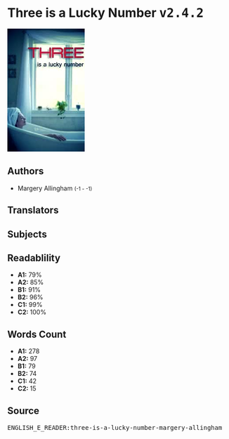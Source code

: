 # Three is a Lucky Number <kbd>v2.4.2</kbd>

![](./cover.medium.jpg "")

## Authors


 - Margery Allingham <small>(-1 - -1)</small>

## Translators



## Subjects



## Readablility


 - **A1:** 79%
 - **A2:** 85%
 - **B1:** 91%
 - **B2:** 96%
 - **C1:** 99%
 - **C2:** 100%

## Words Count


 - **A1:** 278
 - **A2:** 97
 - **B1:** 79
 - **B2:** 74
 - **C1:** 42
 - **C2:** 15

## Source


<kbd>ENGLISH_E_READER:three-is-a-lucky-number-margery-allingham</kbd>

